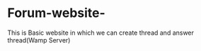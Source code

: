 # Forum-website-
This is Basic website in which we can create thread and answer thread(Wamp Server)
